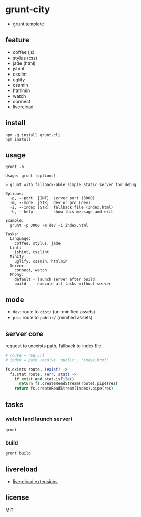 # grunt-city

* grunt template

## feature

* coffee (js)
* stylus (css)
* jade (html)
* jshint
* csslint
* uglify
* cssmin
* htmlmin
* watch
* connect
* livereload

## install

```
npm -g install grunt-cli
npm install
```

## usage

```
grunt -h
```

```
Usage: grunt [options]

> grunt with fallback-able simple static server for debug

Options:
  -p, --port  [INT]  server port (3000)
  -m, --mode  [STR]  dev or pro (dev)
  -i, --index [STR]  fallback file (index.html)
  -h, --help         show this message and exit

Example:
  grunt -p 3000 -m dev -i index.html

Tasks:
  Language:
    coffee, stylus, jade
  Lint:
    jshint, csslint
  Minify:
    uglify, cssmin, htmlmin
  Server:
    connect, watch
  Phony:
    default - launch server after build
    build   - execute all tasks without server
```

## mode

* `dev`: route to `dist/` (un-minified assets)
* `pro`: route to `public/` (minified assets)

## server core

request to unexists path, fallback to index file.

```coffee
# route = req.url
# index = path.resolve 'public', 'index.html'

fs.exists route, (exist) ->
  fs.stat route, (err, stat) ->
    if exist and stat.isFile()
      return fs.createReadStream(route).pipe(res)
    return fs.createReadStream(index).pipe(res)
```

## tasks

### watch (and launch server)

```
grunt
```

### build

```
grunt build
```

## livereload

* [livereload extensions](http://feedback.livereload.com/knowledgebase/articles/86242-how-do-i-install-and-use-the-browser-extensions-)

## license

MIT
